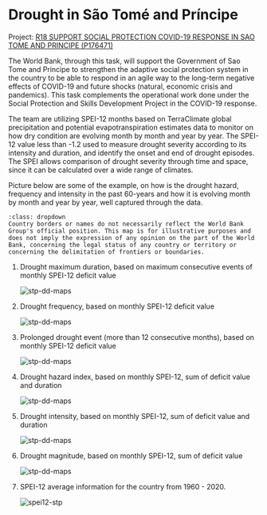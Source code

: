 # Drought in São Tomé and Príncipe

Project: [R18 SUPPORT SOCIAL PROTECTION COVID-19 RESPONSE IN SAO TOME AND PRINCIPE (P176471)](http://operationsportal.worldbank.org/secure/P176471/home)

The World Bank, through this task, will support the Government of Sao Tome and Principe to strengthen the adaptive social protection system in the country to be able to respond in an agile way to the long-term negative effects of COVID-19 and future shocks (natural, economic crisis and pandemics). This task complements the operational work done under the Social Protection and Skills Development Project in the COVID-19 response.

The team are utilizing SPEI-12 months based on TerraClimate global precipitation and potential evapotranspiration estimates data to monitor on how dry condition are evolving month by month and year by year. The SPEI-12 value less than -1.2 used to measure drought severity according to its intensity and duration, and identify the onset and end of drought episodes. The SPEI allows comparison of drought severity through time and space, since it can be calculated over a wide range of climates.

Picture below are some of the example, on how is the drought hazard, frequency and intensity in the past 60-years and how it is evolving month by month and year by year, well captured through the data.

``````{admonition} Disclaimer
:class: dropdown
Country borders or names do not necessarily reflect the World Bank Group's official position. This map is for illustrative purposes and does not imply the expression of any opinion on the part of the World Bank, concerning the legal status of any country or territory or concerning the delimitation of frontiers or boundaries.
``````

1. Drought maximum duration, based on maximum consecutive events of monthly SPEI-12 deficit value

	![stp-dd-maps](../img/case-P176471-01.png)

2. Drought frequency, based on monthly SPEI-12 deficit value

	![stp-dd-maps](../img/case-P176471-02.png)

3. Prolonged drought event (more than 12 consecutive months), based on monthly SPEI-12 deficit value

	![stp-dd-maps](../img/case-P176471-03.png)

4. Drought hazard index, based on monthly SPEI-12, sum of deficit value and duration

	![stp-dd-maps](../img/case-P176471-04.png)

5. Drought intensity, based on monthly SPEI-12, sum of deficit value and duration

	![stp-dd-maps](../img/case-P176471-05.png)

6. Drought magnitude, based on monthly SPEI-12, sum of deficit value

	![stp-dd-maps](../img/case-P176471-06.png)

7. SPEI-12 average information for the country from 1960 - 2020.

	![spei12-stp](../img/case-P176471-07.png)